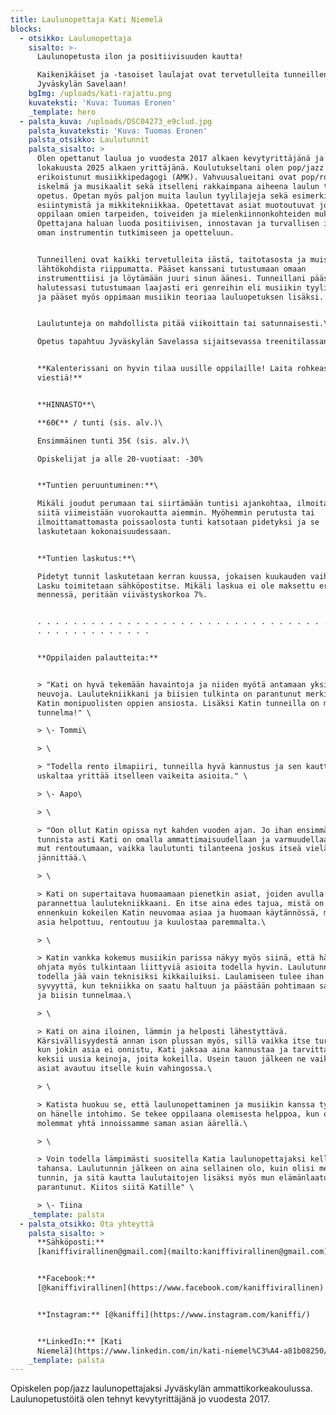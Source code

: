 ```yaml
---
title: Laulunopettaja Kati Niemelä
blocks:
  - otsikko: Laulunopettaja
    sisalto: >-
      Laulunopetusta ilon ja positiivisuuden kautta!

      Kaikenikäiset ja -tasoiset laulajat ovat tervetulleita tunneilleni
      Jyväskylän Savelaan!
    bgImg: /uploads/kati-rajattu.png
    kuvateksti: 'Kuva: Tuomas Eronen'
    _template: hero
  - palsta_kuva: /uploads/DSC04273_e9clud.jpg
    palsta_kuvateksti: 'Kuva: Tuomas Eronen'
    palsta_otsikko: Laulutunnit
    palsta_sisalto: >
      Olen opettanut laulua jo vuodesta 2017 alkaen kevytyrittäjänä ja
      lokakuusta 2025 alkaen yrittäjänä. Koulutukseltani olen pop/jazz lauluun
      erikoistunut musiikkipedagogi (AMK). Vahvuusalueitani ovat pop/rock,
      iskelmä ja musikaalit sekä itselleni rakkaimpana aiheena laulun tulkinnan
      opetus. Opetan myös paljon muita laulun tyylilajeja sekä esimerkiksi
      esiintymistä ja mikkitekniikkaa. Opetettavat asiat muotoutuvat jokaisen
      oppilaan omien tarpeiden, toiveiden ja mielenkiinnonkohteiden mukaan.
      Opettajana haluan luoda positiivisen, innostavan ja turvallisen ilmapiirin
      oman instrumentin tutkimiseen ja opetteluun.


      Tunneilleni ovat kaikki tervetulleita iästä, taitotasosta ja muista
      lähtökohdista riippumatta. Pääset kanssani tutustumaan omaan
      instrumenttiisi ja löytämään juuri sinun äänesi. Tunneillani pääset myös
      halutessasi tutustumaan laajasti eri genreihin eli musiikin tyylisuuntiin
      ja pääset myös oppimaan musiikin teoriaa lauluopetuksen lisäksi.


      Laulutunteja on mahdollista pitää viikoittain tai satunnaisesti.\

      Opetus tapahtuu Jyväskylän Savelassa sijaitsevassa treenitilassani. 


      **Kalenterissani on hyvin tilaa uusille oppilaille! Laita rohkeasti
      viestiä!**


      **HINNASTO**\

      **60€** / tunti (sis. alv.)\

      Ensimmäinen tunti 35€ (sis. alv.)\

      Opiskelijat ja alle 20-vuotiaat: -30%


      **Tuntien peruuntuminen:**\

      Mikäli joudut perumaan tai siirtämään tuntisi ajankohtaa, ilmoitathan
      siitä viimeistään vuorokautta aiemmin. Myöhemmin perutusta tai
      ilmoittamattomasta poissaolosta tunti katsotaan pidetyksi ja se
      laskutetaan kokonaisuudessaan.


      **Tuntien laskutus:**\

      Pidetyt tunnit laskutetaan kerran kuussa, jokaisen kuukauden vaihteessa.
      Lasku toimitetaan sähköpostitse. Mikäli laskua ei ole maksettu eräpäivään
      mennessä, peritään viivästyskorkoa 7%. 


      . . . . . . . . . . . . . . . . . . . . . . . . . . . . . . . . . . . . .
      . . . . . . . . . . . . .


      **Oppilaiden palautteita:**


      > "Kati on hyvä tekemään havaintoja ja niiden myötä antamaan yksilöityjä
      neuvoja. Laulutekniikkani ja biisien tulkinta on parantunut merkittävästi
      Katin monipuolisten oppien ansiosta. Lisäksi Katin tunneilla on mukava
      tunnelma!" \

      > \- Tommi\

      > \

      > "Todella rento ilmapiiri, tunneilla hyvä kannustus ja sen kautta
      uskaltaa yrittää itselleen vaikeita asioita." \

      > \- Aapo\

      > \

      > "Oon ollut Katin opissa nyt kahden vuoden ajan. Jo ihan ensimmäisestä
      tunnista asti Kati on omalla ammattimaisuudellaan ja varmuudellaan saanut
      mut rentoutumaan, vaikka laulutunti tilanteena joskus itseä vieläkin
      jännittää.\

      > \

      > Kati on supertaitava huomaamaan pienetkin asiat, joiden avulla saan
      parannettua laulutekniikkaani. En itse aina edes tajua, mistä on kyse,
      ennenkuin kokeilen Katin neuvomaa asiaa ja huomaan käytännössä, miten joku
      asia helpottuu, rentoutuu ja kuulostaa paremmalta.\

      > \

      > Katin vankka kokemus musiikin parissa näkyy myös siinä, että hän osaa
      ohjata myös tulkintaan liittyviä asioita todella hyvin. Laulutunnit eivät
      todella jää vain teknisiksi kikkailuiksi. Laulamiseen tulee ihan erilaista
      syvyyttä, kun tekniikka on saatu haltuun ja päästään pohtimaan sanoituksia
      ja biisin tunnelmaa.\

      > \

      > Kati on aina iloinen, lämmin ja helposti lähestyttävä.
      Kärsivällisyydestä annan ison plussan myös, sillä vaikka itse turhautuisin
      kun jokin asia ei onnistu, Kati jaksaa aina kannustaa ja tarvittaessa
      keksii uusia keinoja, joita kokeilla. Usein tauon jälkeen ne vaikeatkin
      asiat avautuu itselle kuin vahingossa.\

      > \

      > Katista huokuu se, että laulunopettaminen ja musiikin kanssa työskentely
      on hänelle intohimo. Se tekee oppilaana olemisesta helppoa, kun ollaan
      molemmat yhtä innoissamme saman asian äärellä.\

      > \

      > Voin todella lämpimästi suositella Katia laulunopettajaksi kelle
      tahansa. Laulutunnin jälkeen on aina sellainen olo, kuin olisi meditoinut
      tunnin, ja sitä kautta laulutaitojen lisäksi myös mun elämänlaatu on
      parantunut. Kiitos siitä Katille" \

      > \- Tiina
    _template: palsta
  - palsta_otsikko: Ota yhteyttä
    palsta_sisalto: >
      **Sähköposti:**
      [kaniffivirallinen@gmail.com](mailto:kaniffivirallinen@gmail.com)


      **Facebook:**
      [@kaniffivirallinen](https://www.facebook.com/kaniffivirallinen)


      **Instagram:** [@kaniffi](https://www.instagram.com/kaniffi/)


      **LinkedIn:** [Kati
      Niemelä](https://www.linkedin.com/in/kati-niemel%C3%A4-a81b08250/)
    _template: palsta
---
```

























Opiskelen pop/jazz laulunopettajaksi Jyväskylän ammattikorkeakoulussa. Laulunopetustöitä olen tehnyt kevytyrittäjänä jo vuodesta 2017. 
